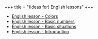 +++
title = "(Ideas for) English lessons"
+++

  - [English lesson - Colors](/en/English_lesson_-_Colors)
  - [English lesson - Basic numbers](/en/English_lesson_-_Basic_numbers)
  - [English lesson - Basic
    situations](/en/English_lesson_-_Basic_situations)
  - [English lesson - Introduction](/en/English_lesson_-_Introduction)
